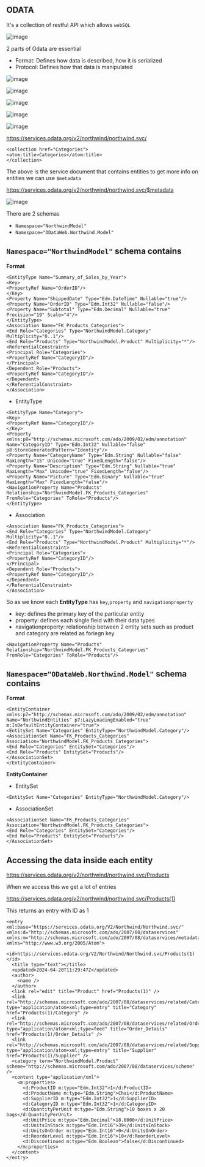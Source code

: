 ## ODATA

It's a collection of restful API which allows ``webSQL``

![image](https://github.com/patelaryan7751/ODATA/assets/59426397/f3ed3240-8874-4150-aebe-66e9b91d4d5b)


2 parts of Odata are essential 
- Format: Defines how data is described, how it is serialized
- Protocol: Defines how that data is manipulated

![image](https://github.com/patelaryan7751/ODATA/assets/59426397/7a6d2770-b4c3-4f14-aa5b-c23c01cdc001)
 
![image](https://github.com/patelaryan7751/ODATA/assets/59426397/acc630d8-3919-4b24-b59d-9c7b566c5c85)

![image](https://github.com/patelaryan7751/ODATA/assets/59426397/18944bc3-a6db-441a-a3a7-ae7c7125659e)

![image](https://github.com/patelaryan7751/ODATA/assets/59426397/771761d1-9b08-4b92-8371-9645a2f06dbb)

![image](https://github.com/patelaryan7751/ODATA/assets/59426397/2e01c0f5-e001-4602-913f-84a061ea77c9)

https://services.odata.org/v2/northwind/northwind.svc/

```
<collection href="Categories">
<atom:title>Categories</atom:title>
</collection>
```

The above is the service document that contains entities to get more info on entities we can use ``$metadata``

https://services.odata.org/v2/northwind/northwind.svc/$metadata

![image](https://github.com/patelaryan7751/ODATA/assets/59426397/95506f07-d4d4-49c4-9675-3345d2063dab)

There are 2 schemas
- ``Namespace="NorthwindModel"``
-  ``Namespace="ODataWeb.Northwind.Model"``

## ``Namespace="NorthwindModel"`` schema contains

**Format**
```
<EntityType Name="Summary_of_Sales_by_Year">
<Key>
<PropertyRef Name="OrderID"/>
</Key>
<Property Name="ShippedDate" Type="Edm.DateTime" Nullable="true"/>
<Property Name="OrderID" Type="Edm.Int32" Nullable="false"/>
<Property Name="Subtotal" Type="Edm.Decimal" Nullable="true" Precision="19" Scale="4"/>
</EntityType>
<Association Name="FK_Products_Categories">
<End Role="Categories" Type="NorthwindModel.Category" Multiplicity="0..1"/>
<End Role="Products" Type="NorthwindModel.Product" Multiplicity="*"/>
<ReferentialConstraint>
<Principal Role="Categories">
<PropertyRef Name="CategoryID"/>
</Principal>
<Dependent Role="Products">
<PropertyRef Name="CategoryID"/>
</Dependent>
</ReferentialConstraint>
</Association>
```

- EntityType

```
<EntityType Name="Category">
<Key>
<PropertyRef Name="CategoryID"/>
</Key>
<Property xmlns:p8="http://schemas.microsoft.com/ado/2009/02/edm/annotation" Name="CategoryID" Type="Edm.Int32" Nullable="false" p8:StoreGeneratedPattern="Identity"/>
<Property Name="CategoryName" Type="Edm.String" Nullable="false" MaxLength="15" Unicode="true" FixedLength="false"/>
<Property Name="Description" Type="Edm.String" Nullable="true" MaxLength="Max" Unicode="true" FixedLength="false"/>
<Property Name="Picture" Type="Edm.Binary" Nullable="true" MaxLength="Max" FixedLength="false"/>
<NavigationProperty Name="Products" Relationship="NorthwindModel.FK_Products_Categories" FromRole="Categories" ToRole="Products"/>
</EntityType>
```

- Association

```
<Association Name="FK_Products_Categories">
<End Role="Categories" Type="NorthwindModel.Category" Multiplicity="0..1"/>
<End Role="Products" Type="NorthwindModel.Product" Multiplicity="*"/>
<ReferentialConstraint>
<Principal Role="Categories">
<PropertyRef Name="CategoryID"/>
</Principal>
<Dependent Role="Products">
<PropertyRef Name="CategoryID"/>
</Dependent>
</ReferentialConstraint>
</Association>
```
So as we know each **EntityType** has ``key``,``property`` and ``navigationproperty``

- key: defines the primary key of the particular entity
- property: defines each single field with their data types
- navigationproperty: relationship between 2 entity sets such as product and category are related as foriegn key
```
<NavigationProperty Name="Products" Relationship="NorthwindModel.FK_Products_Categories" FromRole="Categories" ToRole="Products"/>
```

## ``Namespace="ODataWeb.Northwind.Model"`` schema contains

**Format**
```
<EntityContainer xmlns:p7="http://schemas.microsoft.com/ado/2009/02/edm/annotation" Name="NorthwindEntities" p7:LazyLoadingEnabled="true" m:IsDefaultEntityContainer="true">
<EntitySet Name="Categories" EntityType="NorthwindModel.Category"/>
<AssociationSet Name="FK_Products_Categories" Association="NorthwindModel.FK_Products_Categories">
<End Role="Categories" EntitySet="Categories"/>
<End Role="Products" EntitySet="Products"/>
</AssociationSet>
</EntityContainer>
```

**EntityContainer**

- EntitySet
 
```
<EntitySet Name="Categories" EntityType="NorthwindModel.Category"/>
```

- AssociationSet

```
<AssociationSet Name="FK_Products_Categories" Association="NorthwindModel.FK_Products_Categories">
<End Role="Categories" EntitySet="Categories"/>
<End Role="Products" EntitySet="Products"/>
</AssociationSet>
```
## Accessing the data inside each entity

https://services.odata.org/v2/northwind/northwind.svc/Products

When we access this we get a lot of entries 

https://services.odata.org/v2/northwind/northwind.svc/Products(1)

This returns an entry with ID as 1
```
<entry xml:base="https://services.odata.org/V2/Northwind/Northwind.svc/" xmlns:d="http://schemas.microsoft.com/ado/2007/08/dataservices" xmlns:m="http://schemas.microsoft.com/ado/2007/08/dataservices/metadata" xmlns="http://www.w3.org/2005/Atom">
  <id>https://services.odata.org/V2/Northwind/Northwind.svc/Products(1)</id>
  <title type="text"></title>
  <updated>2024-04-20T11:29:47Z</updated>
  <author>
    <name />
  </author>
  <link rel="edit" title="Product" href="Products(1)" />
  <link rel="http://schemas.microsoft.com/ado/2007/08/dataservices/related/Category" type="application/atom+xml;type=entry" title="Category" href="Products(1)/Category" />
  <link rel="http://schemas.microsoft.com/ado/2007/08/dataservices/related/Order_Details" type="application/atom+xml;type=feed" title="Order_Details" href="Products(1)/Order_Details" />
  <link rel="http://schemas.microsoft.com/ado/2007/08/dataservices/related/Supplier" type="application/atom+xml;type=entry" title="Supplier" href="Products(1)/Supplier" />
  <category term="NorthwindModel.Product" scheme="http://schemas.microsoft.com/ado/2007/08/dataservices/scheme" />
  <content type="application/xml">
    <m:properties>
      <d:ProductID m:type="Edm.Int32">1</d:ProductID>
      <d:ProductName m:type="Edm.String">Chai</d:ProductName>
      <d:SupplierID m:type="Edm.Int32">1</d:SupplierID>
      <d:CategoryID m:type="Edm.Int32">1</d:CategoryID>
      <d:QuantityPerUnit m:type="Edm.String">10 boxes x 20 bags</d:QuantityPerUnit>
      <d:UnitPrice m:type="Edm.Decimal">18.0000</d:UnitPrice>
      <d:UnitsInStock m:type="Edm.Int16">39</d:UnitsInStock>
      <d:UnitsOnOrder m:type="Edm.Int16">0</d:UnitsOnOrder>
      <d:ReorderLevel m:type="Edm.Int16">10</d:ReorderLevel>
      <d:Discontinued m:type="Edm.Boolean">false</d:Discontinued>
    </m:properties>
  </content>
</entry>
```
 

